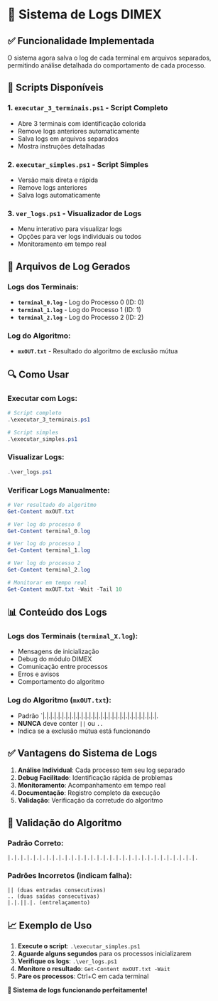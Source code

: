 # 📁 Sistema de Logs DIMEX

## ✅ Funcionalidade Implementada

O sistema agora salva o log de cada terminal em arquivos separados, permitindo análise detalhada do comportamento de cada processo.

## 🚀 Scripts Disponíveis

### 1. `executar_3_terminais.ps1` - Script Completo
- Abre 3 terminais com identificação colorida
- Remove logs anteriores automaticamente
- Salva logs em arquivos separados
- Mostra instruções detalhadas

### 2. `executar_simples.ps1` - Script Simples
- Versão mais direta e rápida
- Remove logs anteriores
- Salva logs automaticamente

### 3. `ver_logs.ps1` - Visualizador de Logs
- Menu interativo para visualizar logs
- Opções para ver logs individuais ou todos
- Monitoramento em tempo real

## 📁 Arquivos de Log Gerados

### Logs dos Terminais:
- **`terminal_0.log`** - Log do Processo 0 (ID: 0)
- **`terminal_1.log`** - Log do Processo 1 (ID: 1)  
- **`terminal_2.log`** - Log do Processo 2 (ID: 2)

### Log do Algoritmo:
- **`mxOUT.txt`** - Resultado do algoritmo de exclusão mútua

## 🔍 Como Usar

### Executar com Logs:
```powershell
# Script completo
.\executar_3_terminais.ps1

# Script simples
.\executar_simples.ps1
```

### Visualizar Logs:
```powershell
.\ver_logs.ps1
```

### Verificar Logs Manualmente:
```powershell
# Ver resultado do algoritmo
Get-Content mxOUT.txt

# Ver log do processo 0
Get-Content terminal_0.log

# Ver log do processo 1
Get-Content terminal_1.log

# Ver log do processo 2
Get-Content terminal_2.log

# Monitorar em tempo real
Get-Content mxOUT.txt -Wait -Tail 10
```

## 📊 Conteúdo dos Logs

### Logs dos Terminais (`terminal_X.log`):
- Mensagens de inicialização
- Debug do módulo DIMEX
- Comunicação entre processos
- Erros e avisos
- Comportamento do algoritmo

### Log do Algoritmo (`mxOUT.txt`):
- Padrão `|.|.|.|.|.|.|.|.|.|.|.|.|.|.|.|.|.|.|.|.|.|.|.|.|.|.|.|.|.|.
- **NUNCA** deve conter `||` ou `..`
- Indica se a exclusão mútua está funcionando

## ✅ Vantagens do Sistema de Logs

1. **Análise Individual**: Cada processo tem seu log separado
2. **Debug Facilitado**: Identificação rápida de problemas
3. **Monitoramento**: Acompanhamento em tempo real
4. **Documentação**: Registro completo da execução
5. **Validação**: Verificação da corretude do algoritmo

## 🎯 Validação do Algoritmo

### Padrão Correto:
```
|.|.|.|.|.|.|.|.|.|.|.|.|.|.|.|.|.|.|.|.|.|.|.|.|.|.|.|.|.|.
```

### Padrões Incorretos (indicam falha):
```
|| (duas entradas consecutivas)
.. (duas saídas consecutivas)
|.|.||.|. (entrelaçamento)
```

## 📈 Exemplo de Uso

1. **Execute o script**: `.\executar_simples.ps1`
2. **Aguarde alguns segundos** para os processos inicializarem
3. **Verifique os logs**: `.\ver_logs.ps1`
4. **Monitore o resultado**: `Get-Content mxOUT.txt -Wait`
5. **Pare os processos**: Ctrl+C em cada terminal

**🎉 Sistema de logs funcionando perfeitamente!**
